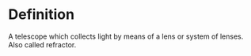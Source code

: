 # Definition

A telescope which collects light by means of a lens or system of lenses.
Also called refractor.
